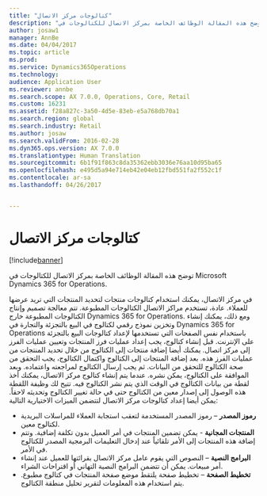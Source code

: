 ```yaml
---
title: "كتالوجات مركز الاتصال"
description: "توضح هذه المقالة الوظائف الخاصة بمركز الاتصال للكتالوجات في Microsoft Dynamics 365 for Operations."
author: josaw1
manager: AnnBe
ms.date: 04/04/2017
ms.topic: article
ms.prod: 
ms.service: Dynamics365Operations
ms.technology: 
audience: Application User
ms.reviewer: annbe
ms.search.scope: AX 7.0.0, Operations, Core, Retail
ms.custom: 16231
ms.assetid: f28a827c-3a50-4d5e-83eb-e5a768db70a1
ms.search.region: global
ms.search.industry: Retail
ms.author: josaw
ms.search.validFrom: 2016-02-28
ms.dyn365.ops.version: AX 7.0.0
ms.translationtype: Human Translation
ms.sourcegitcommit: 6b1f91f863c8da35362ebb3036e76aa10d95ba65
ms.openlocfilehash: e495d5a94e714eb42e04eb12fbd551fa2f552c1f
ms.contentlocale: ar-sa
ms.lasthandoff: 04/26/2017


---
```


# <a name="call-center-catalogs"></a>كتالوجات مركز الاتصال

[!include[banner](includes/banner.md)]


توضح هذه المقالة الوظائف الخاصة بمركز الاتصال للكتالوجات في Microsoft Dynamics 365 for Operations.

في مركز الاتصال، يمكنك استخدام كتالوجات منتجات لتحديد المنتجات التي تريد عرضها للعملاء. عادة، تستخدم مراكز الاتصال الكتالوجات المطبوعة. تتم معالجة تصميم وإنتاج الكتالوجات المطبوعة خارج Dynamics 365 for Operations. ومع ذلك، يمكنك إنشاء وتخزين نموذج رقمي لكتالوج في البيع بالتجزئة والتجارة في Dynamics 365 for Operations باستخدام نفس الصفحات التي تستخدمها لإعداد كتالوجات البيع بالتجزئة على الإنترنت. قبل إنشاء كتالوج، يجب إعداد عمليات فرز المنتجات وتعيين عمليات الفرز إلى مركز اتصال. يمكنك أيضا إضافة منتجات إلى الكتالوج من خلال تحديد المنتجات من عمليات الفرز هذه. بعد إضافة المنتجات إلى الكتالوج واكتمال الكتالوج، يجب التحقق من صحة الكتالوج للتحقق من البيانات. ثم يجب إرسال الكتالوج لمراجعته واعتماده. وبعد الموافقة على الكتالوج، يمكن نشره. عندما يتم إنشاء كتالوج مركز الاتصال، يمكنك أخذ لقطة من بيانات الكتالوج في الوقت الذي يتم نشر الكتالوج فيه. تتيح لك وظيفة اللقطة هذه الوصول إلى إصدار معين من الكتالوج حتى في حالة تغيير الكتالوج وتحديثه لاحقاً. يمكن أيضا إعداد كتالوجات مركز الاتصال لتتضمن الميزات الاختيارية التالية:

-   **رموز المصدر** – رموز المصدر المستخدمة لتعقب استجابة العملاء للمراسلات البريدية لكتالوج معين.
-   **المنتجات المجانية** - يمكن تضمين المنتجات في أمر العميل بدون تكلفة إضافية. وتتم إضافة هذه المنتجات إلى الأمر تلقائياً عند إدخال التعليمات البرمجية المصدر للكتالوج في الأمر.
-   **البرامج النصية** – النصوص التي يقوم عامل مركز الاتصال بقرائتها للعميل عند إنشاء أمر مبيعات. يمكن أن تتضمن البرامج النصية التهاني أو اقتراحات الشراء.
-   **تخطيط الصفحة** – تخطيط صفحة يلتقط موضع صفحة المنتجات في كتالوج مطبوع. يتم استخدام هذه المعلومات لتقرير تحليل منطقة الكتالوج.





